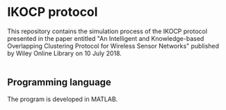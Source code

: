 # IKOCP protocol
This repository contains the simulation process of the IKOCP protocol presented in the paper entitled "An Intelligent and Knowledge-based Overlapping Clustering Protocol for Wireless Sensor Networks" published by Wiley Online Library on 10 July 2018.
<br/>
<br/>
## Programming language
The program is developed in MATLAB.
